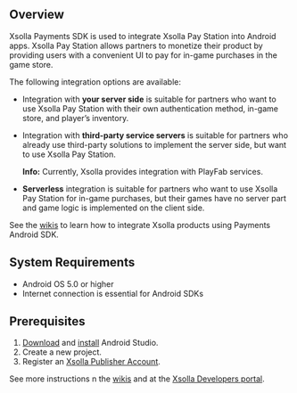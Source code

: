 
## Overview

Xsolla Payments SDK is used to integrate Xsolla Pay Station into Android apps. Xsolla Pay Station allows partners to monetize their product by providing users with a convenient UI to pay for in-game purchases in the game store.

The following integration options are available:

*   Integration with **your server side** is suitable for partners who want to use Xsolla Pay Station with their own authentication method, in-game store, and player’s inventory.
*   Integration with **third-party service servers** is suitable for partners who already use third-party solutions to implement the server side, but want to use Xsolla Pay Station.

    **Info:** Currently, Xsolla provides integration with PlayFab services.

*   **Serverless** integration is suitable for partners who want to use Xsolla Pay Station for in-game purchases, but their games have no server part and game logic is implemented on the client side.

See the [wikis](https://github.com/xsolla/store-android-sdk/wiki) to learn how to integrate Xsolla products using Payments Android SDK.


## System Requirements

*   Android OS 5.0 or higher
*   Internet сonnection is essential for Android SDKs


## Prerequisites

1. [Download](https://developer.android.com/studio) and [install](https://developer.android.com/studio/install) Android Studio.
2. Create a new project.
3. Register an [Xsolla Publisher Account](https://publisher.xsolla.com/signup?store_type=sdk).

See more instructions n the [wikis](https://github.com/xsolla/store-android-sdk/wiki) and at the [Xsolla Developers portal](https://developers.xsolla.com/sdk/game-engines/android/).